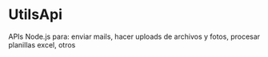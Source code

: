 # UtilsApi
APIs Node.js para: enviar mails, hacer uploads de archivos y fotos, procesar planillas excel, otros
